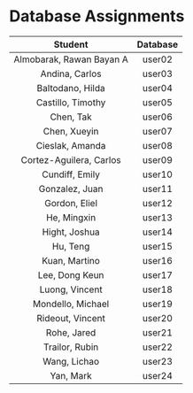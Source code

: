 Database Assignments
====================


| Student | Database |
|:-------:|:-------: |
| Almobarak, Rawan Bayan A | user02 || Andina, Carlos | user03 || Baltodano, Hilda | user04 || Castillo, Timothy| user05 || Chen, Tak| user06 || Chen, Xueyin| user07 || Cieslak, Amanda| user08 || Cortez-Aguilera, Carlos| user09 || Cundiff, Emily| user10 || Gonzalez, Juan| user11 || Gordon, Eliel| user12 || He, Mingxin| user13 || Hight, Joshua| user14 || Hu, Teng| user15 || Kuan, Martino| user16 || Lee, Dong Keun| user17 || Luong, Vincent| user18 || Mondello, Michael| user19 || Rideout, Vincent| user20 || Rohe, Jared| user21 || Trailor, Rubin| user22 || Wang, Lichao| user23 || Yan, Mark| user24 |